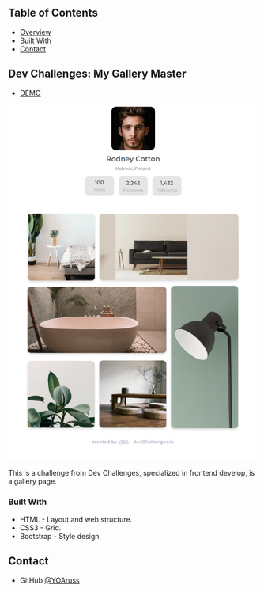 <!-- TABLE OF CONTENTS -->


## Table of Contents


- [Overview](#overview)
- [Built With](#built-with)
- [Contact](#contact)


<!-- OVERVIEW -->


## Dev Challenges: My Gallery Master


- [DEMO](https://devchallenges-team-page-master.netlify.app/)


![screenshot](https://github.com/YOArus/devChallenges/blob/4f65d972f193913d198e63d81bc2aec0b67eff7a/my-gallery-master/img/gallery%20design.png)


This is a challenge from Dev Challenges, specialized in frontend develop, is a gallery page.


### Built With

- HTML - Layout and web structure.
- CSS3 - Grid.
- Bootstrap - Style design.


## Contact

- GitHub [@YOAruss](https://{github.com/YOAruss})
